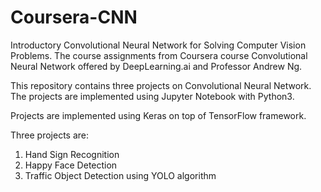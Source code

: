 # Coursera-CNN
Introductory Convolutional Neural Network for Solving Computer Vision Problems. The course assignments from Coursera course Convolutional Neural Network offered by DeepLearning.ai and Professor Andrew Ng.


This repository contains three projects on Convolutional Neural Network. The projects are implemented using Jupyter Notebook with Python3.

Projects are implemented using Keras on top of TensorFlow framework.

Three projects are:

1. Hand Sign Recognition
2. Happy Face Detection
3. Traffic Object Detection using YOLO algorithm
